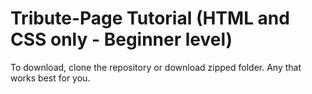 ﻿# Tribute-Page Tutorial (HTML and CSS only - Beginner level)
 
 To download, clone the repository or download zipped folder. Any that works best for you.

